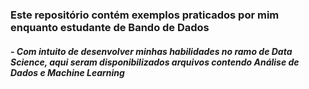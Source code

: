 ###  Este repositório contém exemplos praticados por mim enquanto estudante de Bando de Dados
##### - Com intuito de desenvolver minhas habilidades no ramo de Data Science, aqui seram disponibilizados  arquivos contendo Análise de Dados e  Machine Learning
